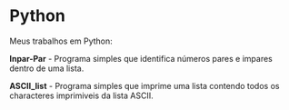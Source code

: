 # Python
Meus trabalhos em Python:


**Inpar-Par** - Programa simples que identifica números pares e impares dentro de uma lista.


**ASCII_list** - Programa simples que imprime uma lista contendo todos os characteres imprimiveis da lista ASCII.

